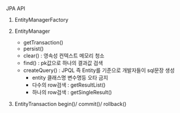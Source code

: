 JPA API

1. EntityManagerFactory
2. EntityManager
	- getTransaction()
	- persist()
	- clear() : 영속성 컨텍스트 메모리 청소
	- find() : pk값으로 하나의 결과값 검색
	- createQuery() : 
		JPQL 즉 Entity를 기준으로 개발자들이 sql문장 생성
		- entity 클래스명 변수명등 오타 금지
		- 다수의 row검색 : getResultList()
		- 하나의 row검색 : getSingleResult()
		
3. EntityTransaction
	begin()/ commit()/ rollback()
	
